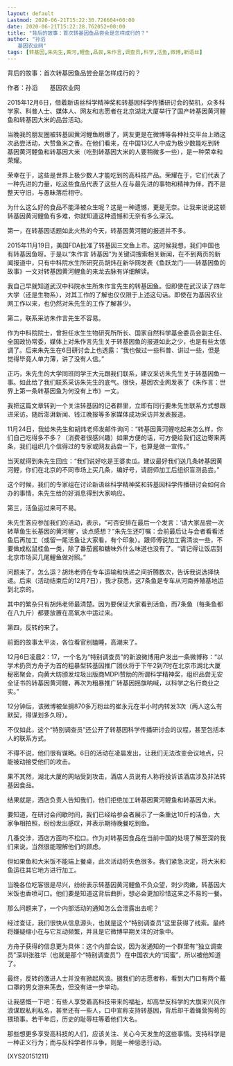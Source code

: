 ```yaml
---
layout: default
Lastmod: 2020-06-21T15:22:30.726604+00:00
date: 2020-06-21T15:22:28.762052+00:00
title: "背后的故事：首次转基因鱼品尝会是怎样成行的？"
author: "孙滔
　　基因农业网"
tags: [转基因,朱先生,黄河,鲤鱼,品尝,朱作言,调查员,科学,活鱼,微博,新语丝]
---
```


背后的故事：首次转基因鱼品尝会是怎样成行的？

作者：孙滔　　基因农业网

2015年12月6日，借着新语丝科学精神奖和转基因科学传播研讨会的契机，众多科学家、科普人士、媒体人、网友和志愿者在北京湖北大厦举行了国产转基因黄河鲤鱼和转基因大米的品尝活动。

当晚我的朋友圈被转基因黄河鲤鱼刷爆了，网友更是在微博等各种社交平台上晒这次品尝活动，大赞鱼米之香。在他们看来，在中国13亿人中成为极少数能吃到转基因黄河鲤鱼和转基因大米（吃到转基因大米的人要稍微多一些），是一种荣幸和荣耀。

荣幸在于，这些是世界上极少数人才能吃到的高科技产品。荣耀在于，它们代表了一种先进的力量，吃这些食品代表了这些人在与最先进的事物和精神为伴，而不是整天守旧，与愚昧落后相守。

为什么这么好的食品不能泽被众生呢？这是一种遗憾，更是无奈。让我来说说这顿转基因黄河鲤鱼有多难，你就知道这种遗憾和无奈有多么深沉。

第一，在转基因话题如此火热的今天，转基因黄河鲤的报道并不多。

2015年11月19日，美国FDA批准了转基因三文鱼上市。这时候我想，我们中国也有转基因鱼呀。于是以“朱作言 转基因”为关键词搜索相关新闻，在不到两页的新闻报道中，只有中科院水生所研究员胡炜在新华网发表《鱼跃龙门——转基因鱼的故事》一文对转基因黄河鲤鱼的来龙去脉有详细解读。

我自己早就知道武汉中科院水生所朱作言先生的转基因鱼。但即使在武汉读了四年大学（还是生物系），对其工作的了解也仅仅限于上述这句话。即使在为基因农业网工作以来，也仍然对朱先生的工作了解甚少。

第二，联系采访朱作言先生不容易。

作为中科院院士，曾担任水生生物研究所所长、国家自然科学基金委员会副主任、全国政协常委，媒体上对朱作言先生关于转基因鱼的报道如此之少，也是有些太低调了。后来朱先生在6日研讨会上也透露：“我也做过一些科普、讲过一些，但是觉得毕竟人单力薄，讲了没有人信。”

正巧，朱先生的大学同班同学王大元跟我们联系，建议采访朱先生关于转基因鱼一事。如此给了我们联系采访朱先生的底气。很快，基因农业网发表了《朱作言：世界上第一条转基因鱼为何没有上市》一文。

我把这篇文章转到一个关注转基因的记者群里，立即有同行要朱先生联系方式想跟进采访。随后澎湃新闻、钱江晚报等多家媒体成功采访并发表报道。

11月24日，我给朱先生和胡炜老师发邮件询问：“转基因黄河鲤吃起来怎么样，你们自己吃得多不多？（消费者很感兴趣）如果方便的话，可方便给我们这边寄来两条，我们组织几个信得过的专家或网友品尝一下，也算是做一宣传。”

当天就得到朱先生回应：“我们说好吃是王婆卖瓜。建议最好我们送几条转基因黄河鲤，你们在北京的不同市场上买几条，编好号，请厨师加工后组织盲测品尝。”

这个时候，我们的专家组在讨论新语丝科学精神奖和转基因科学传播研讨会如何合办的事情，朱先生给的好消息得到大家响应。

第三，活鱼运过来可不易。

朱先生答应参加我们的活动，表示，“可否安排在最后一个发言：‘请大家品尝一次转草鱼生长基因的黄河鲤’，谈点感想？”朱先生还叮嘱：会前最后让与会者看看活鱼后再加工（或留一尾活鱼让大家看，有个印象）。跟师傅说加工需清淡一些，不要做成松鼠桂鱼一类，除了番茄酱和糖味外什么味道也没有了。“请记得让饭店到北京市场买几尾鲤鱼做对照。”

问题来了，怎么运？胡炜老师在专车运输和快递之间折腾数次，告诉我说选择快递。后来（活动结束后的12月7日），我才获悉，这7条鱼是专车从河南养殖基地运到北京的。

其中的繁杂只有胡炜老师最清楚。因为要保证大家看到活鱼，而7条鱼（每条鱼都在八九斤）都要放置在高氧水中运过来。

第四，反转的来了。

前面的故事太平淡，各位看官别瞌睡，高潮来了。

12月6日凌晨2：17，一个名为“特别调查员”的新浪微博用户发出一条微博称：“以学术扔货方舟子为首的粗暴型转基因推广团伙将于下午2到7时在北京市湖北大厦秘密聚会，向黄大昉颁发垃圾出版商MDPI赞助的所谓科学精神奖，组织品尝无安全证书的转基因黄河鲤，再次为粗暴推广转基因摇旗呐喊，以科学之名行商业之实。”

12分钟后，该微博被坐拥870多万粉丝的崔永元在半小时内转发3次（两人这么有默契，得谋划多久呀）。

不仅如此，这个“特别调查员”还公开了转基因科学传播研讨会的议程，甚至包括本人的联系方式。

不得不说，他们很有谋略。6日的活动在凌晨发出，让我们无法改变会议地点，只能被动接受他们的攻击。

果不其然，湖北大厦的网站受到攻击，酒店人员说有人称将投诉该酒店涉及非法转基因食品。

结果就是，酒店负责人告知我们，他们拒绝加工转基因黄河鲤鱼和转基因大米。

要知道，在研讨会间歇时间，我们已经给参会者展示了一条重达10斤的活鱼，大家争相拍照，纷纷发出感叹，并表示期待晚餐吃到鱼。

几番交涉，酒店方面均不松口。作为对转基因食品在当前中国的处境了解至深的我们来说，当然很能理解他们的顾虑。

但如果鱼和大米饭不能端上餐桌，此次活动将失色很多。我们紧急决定，将大米和鱼运往其它地方进行加工。

当晚各位吃客很是尽兴，纷纷表示转基因黄河鲤鱼不负众望，刺少肉嫩，转基因大米饭也香喷可口。他们要是知道这背后曲折，想必会更加珍惜这来之不易的一餐。

那么问题来了，一个内部活动的通知怎么会泄露出去呢？

经过查证，我们很快从信息源头，也就是这个“特别调查员”这里获得了线索。最终将嫌疑缩小在与它互动频繁，并且是它微博早期关注的对象中。

方舟子获得的信息更为具体：这个内部会议，因为发通知的一个群里有“独立调查员”深圳张胜华（也就是那个“特别调查员”）在中国农大的“闺蜜”，所以被他知道了。

最终，反转的激进人士并没有掀起风浪。据我们的志愿者称，看到大门口有两个戴口罩的男女游来荡去，但没有进一步举动。

让我感慨一下吧：有些人享受着高科技带来的福祉，却高举反科学的大旗来兴风作浪谋取私利私名，甚至还有一些人，口中宣称支持转基因，背后却干着蝇营狗苟的猥琐事。若干年后，历史的耻辱柱等着他们大名。

那些想更多享受高科技的人们，应该关注、关心今天发生的这些事情。支持科学是一种正义行为；而与反科学者作斗争，则是一种惩恶行动。

(XYS20151211)

